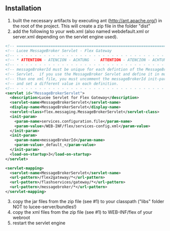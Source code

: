 ## Installation

1. built the necessary artifacts by executing ant (http://ant.apache.org/) in the root of the project. This will create a zip file in the folder "dist"
2. add the following to your web.xml (also named webdefault.xml or server.xml depending on the servlet engine used).

```xml
<!-- ===================================================================== -->
<!-- Lucee MessageBroker Servlet - Flex Gateway                            -->
<!-- - - - - - - - - - - - - - - - - - - - - - - - - - - - - - - - - - - - -->
<!-- * ATTENTION - ATENCION - ACHTUNG  -  ATTENTION - ATENCION - ACHTUNG * -->
<!-- - - - - - - - - - - - - - - - - - - - - - - - - - - - - - - - - - - - -->
<!-- messageBrokerId must be unique for each defintion of the MessageBroker-->
<!-- Servlet.  if you use the MessageBroker Servlet and define it in more  -->
<!-- than one xml file, you must uncomment the messageBrokerId init-param  -->
<!-- and set a different value in each definition.                         -->
<!-- - - - - - - - - - - - - - - - - - - - - - - - - - - - - - - - - - - - -->
<servlet id="MessageBrokerServlet">
  <description>Lucee Servlet for Flex Gateway</description>
  <servlet-name>MessageBrokerServlet</servlet-name>
  <display-name>MessageBrokerServlet</display-name>
  <servlet-class>flex.messaging.MessageBrokerServlet</servlet-class>
  <init-param>
    <param-name>services.configuration.file</param-name>
    <param-value>/WEB-INF/flex/services-config.xml</param-value>
  </init-param>
  <init-param>
    <param-name>messageBrokerId</param-name>
    <param-value>_default_</param-value>
  </init-param>
  <load-on-startup>3</load-on-startup>
</servlet>

<servlet-mapping>
  <servlet-name>MessageBrokerServlet</servlet-name>
  <url-pattern>/flex2gateway/*</url-pattern>
  <url-pattern>/flashservices/gateway/*</url-pattern>
  <url-pattern>/messagebroker/*</url-pattern>
</servlet-mapping>
```
3. copy the jar files from the zip file (see #1) to your classpath ("libs" folder NOT to lucee-server/bundles!)
4. copy the xml files from the zip file (see #1) to WEB-INF/flex of your webroot
5. restart the servlet engine